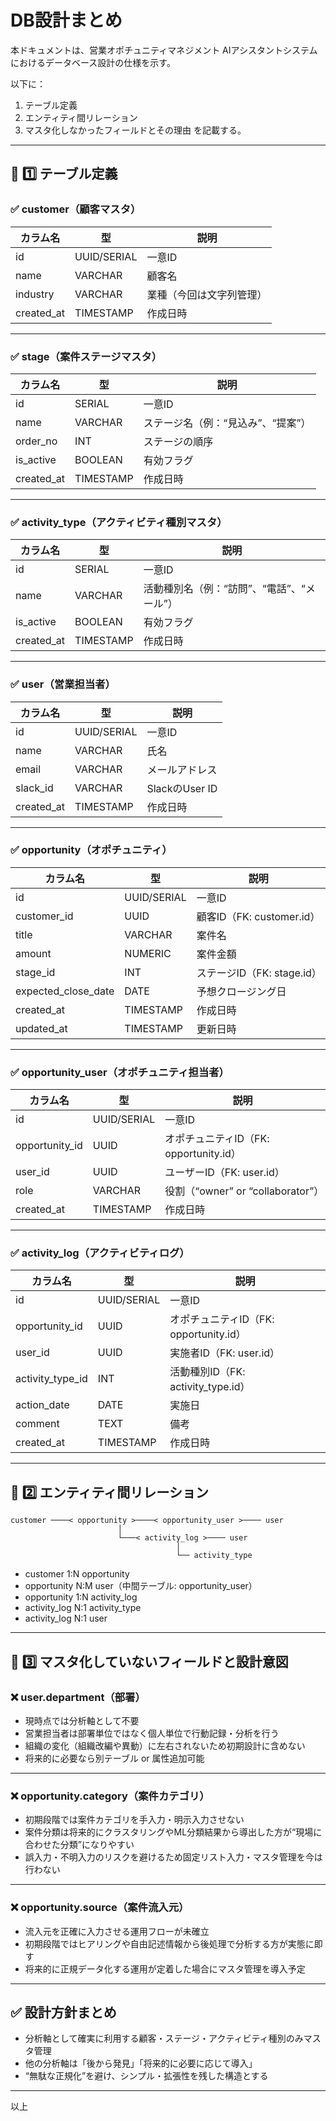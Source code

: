 
# DB設計まとめ

本ドキュメントは、営業オポチュニティマネジメント AIアシスタントシステムにおけるデータベース設計の仕様を示す。

以下に：
1. テーブル定義
2. エンティティ間リレーション
3. マスタ化しなかったフィールドとその理由
を記載する。

---

## 🎯 1️⃣ テーブル定義

### ✅ customer（顧客マスタ）

| カラム名   | 型          | 説明                     |
| ---------- | ----------- | ------------------------ |
| id         | UUID/SERIAL | 一意ID                   |
| name       | VARCHAR     | 顧客名                   |
| industry   | VARCHAR     | 業種（今回は文字列管理） |
| created_at | TIMESTAMP   | 作成日時                 |

---

### ✅ stage（案件ステージマスタ）

| カラム名   | 型        | 説明                               |
| ---------- | --------- | ---------------------------------- |
| id         | SERIAL    | 一意ID                             |
| name       | VARCHAR   | ステージ名（例：“見込み”、“提案”） |
| order_no   | INT       | ステージの順序                     |
| is_active  | BOOLEAN   | 有効フラグ                         |
| created_at | TIMESTAMP | 作成日時                           |

---

### ✅ activity_type（アクティビティ種別マスタ）

| カラム名   | 型        | 説明                                       |
| ---------- | --------- | ------------------------------------------ |
| id         | SERIAL    | 一意ID                                     |
| name       | VARCHAR   | 活動種別名（例：“訪問”、“電話”、“メール”） |
| is_active  | BOOLEAN   | 有効フラグ                                 |
| created_at | TIMESTAMP | 作成日時                                   |

---

### ✅ user（営業担当者）

| カラム名   | 型          | 説明           |
| ---------- | ----------- | -------------- |
| id         | UUID/SERIAL | 一意ID         |
| name       | VARCHAR     | 氏名           |
| email      | VARCHAR     | メールアドレス |
| slack_id   | VARCHAR     | SlackのUser ID |
| created_at | TIMESTAMP   | 作成日時       |

---

### ✅ opportunity（オポチュニティ）

| カラム名            | 型          | 説明                       |
| ------------------- | ----------- | -------------------------- |
| id                  | UUID/SERIAL | 一意ID                     |
| customer_id         | UUID        | 顧客ID（FK: customer.id）  |
| title               | VARCHAR     | 案件名                     |
| amount              | NUMERIC     | 案件金額                   |
| stage_id            | INT         | ステージID（FK: stage.id） |
| expected_close_date | DATE        | 予想クロージング日         |
| created_at          | TIMESTAMP   | 作成日時                   |
| updated_at          | TIMESTAMP   | 更新日時                   |

---

### ✅ opportunity_user（オポチュニティ担当者）

| カラム名       | 型          | 説明                                   |
| -------------- | ----------- | -------------------------------------- |
| id             | UUID/SERIAL | 一意ID                                 |
| opportunity_id | UUID        | オポチュニティID（FK: opportunity.id） |
| user_id        | UUID        | ユーザーID（FK: user.id）              |
| role           | VARCHAR     | 役割（“owner” or “collaborator”）      |
| created_at     | TIMESTAMP   | 作成日時                               |

---

### ✅ activity_log（アクティビティログ）

| カラム名         | 型          | 説明                                   |
| ---------------- | ----------- | -------------------------------------- |
| id               | UUID/SERIAL | 一意ID                                 |
| opportunity_id   | UUID        | オポチュニティID（FK: opportunity.id） |
| user_id          | UUID        | 実施者ID（FK: user.id）                |
| activity_type_id | INT         | 活動種別ID（FK: activity_type.id）     |
| action_date      | DATE        | 実施日                                 |
| comment          | TEXT        | 備考                                   |
| created_at       | TIMESTAMP   | 作成日時                               |

---

## 🎯 2️⃣ エンティティ間リレーション
```
customer ────< opportunity >────< opportunity_user >──── user
                        │
                        └───< activity_log >──── user
                                     │
                                     └── activity_type
```

- customer 1:N opportunity
- opportunity N:M user（中間テーブル: opportunity_user）
- opportunity 1:N activity_log
- activity_log N:1 activity_type
- activity_log N:1 user

---

## 🎯 3️⃣ マスタ化していないフィールドと設計意図

### ❌ user.department（部署）
- 現時点では分析軸として不要
- 営業担当者は部署単位ではなく個人単位で行動記録・分析を行う
- 組織の変化（組織改編や異動）に左右されないため初期設計に含めない
- 将来的に必要なら別テーブル or 属性追加可能

---

### ❌ opportunity.category（案件カテゴリ）
- 初期段階では案件カテゴリを手入力・明示入力させない
- 案件分類は将来的にクラスタリングやML分類結果から導出した方が“現場に合わせた分類”になりやすい
- 誤入力・不明入力のリスクを避けるため固定リスト入力・マスタ管理を今は行わない

---

### ❌ opportunity.source（案件流入元）
- 流入元を正確に入力させる運用フローが未確立
- 初期段階ではヒアリングや自由記述情報から後処理で分析する方が実態に即す
- 将来的に正規データ化する運用が定着した場合にマスタ管理を導入予定

---

## ✅ 設計方針まとめ

- 分析軸として確実に利用する顧客・ステージ・アクティビティ種別のみマスタ管理
- 他の分析軸は「後から発見」「将来的に必要に応じて導入」
- “無駄な正規化”を避け、シンプル・拡張性を残した構造とする

---

以上
